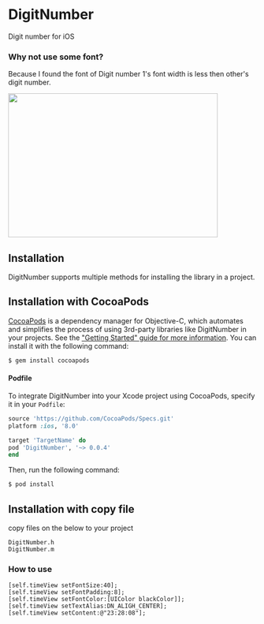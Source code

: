 # DigitNumber
Digit number for iOS

### Why not use some font?
Because I found the font of Digit number 1's font width is less then other's digit number.


<img src="https://raw.githubusercontent.com/socoolby/DigitNumber/master/preview.png" width="425" height="292"/>  

## Installation
DigitNumber supports multiple methods for installing the library in a project.

## Installation with CocoaPods

[CocoaPods](http://cocoapods.org) is a dependency manager for Objective-C, which automates and simplifies the process of using 3rd-party libraries like DigitNumber in your projects. See the ["Getting Started" guide for more information](https://github.com/socoolby/DigitNumber). You can install it with the following command:

```bash
$ gem install cocoapods
```

#### Podfile

To integrate DigitNumber into your Xcode project using CocoaPods, specify it in your `Podfile`:

```ruby
source 'https://github.com/CocoaPods/Specs.git'
platform :ios, '8.0'

target 'TargetName' do
pod 'DigitNumber', '~> 0.0.4'
end
```

Then, run the following command:

```bash
$ pod install
```
## Installation with copy file
copy files on the below to your project
```
DigitNumber.h 
DigitNumber.m
```
### How to use
```
[self.timeView setFontSize:40];
[self.timeView setFontPadding:8];
[self.timeView setFontColor:[UIColor blackColor]];
[self.timeView setTextAlias:DN_ALIGH_CENTER];
[self.timeView setContent:@"23:28:08"];
```